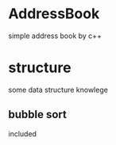 # AddressBook
simple address book by c++
# structure
some data structure knowlege

## bubble sort
included